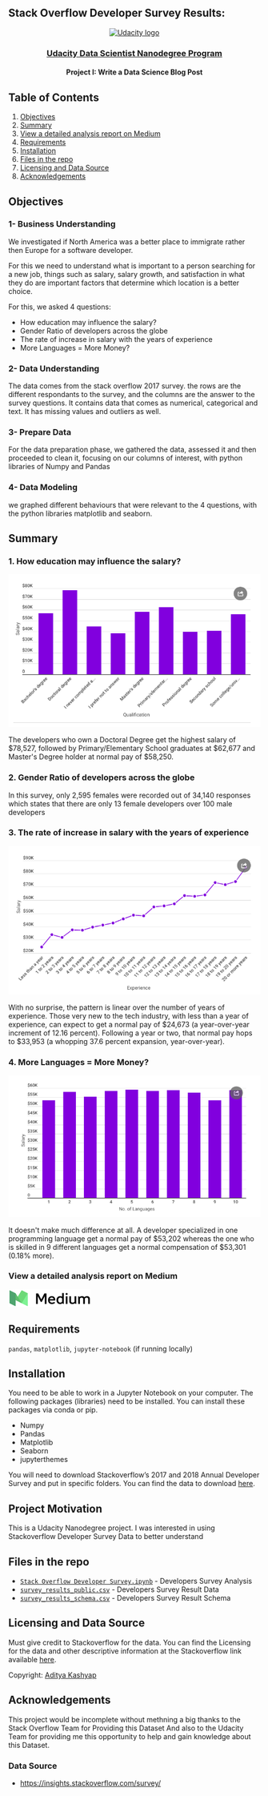 ## Stack Overflow Developer Survey Results:
<p align="center">
  <a href="https://www.udacity.com/">
    <img src='https://course_report_production.s3.amazonaws.com/rich/rich_files/rich_files/5511/s300/udacity-logo.png' alt="Udacity logo" width = 100px>
   </a>
</p>
<h3 align="center"><a href='https://www.udacity.com/course/data-scientist-nanodegree--nd025'>Udacity Data Scientist Nanodegree Program</a></h3>
<h4 align="center">Project I: Write a Data Science Blog Post</h4>



## Table of Contents

  1.  [Objectives](https://github.com/Aditya-Kashyap/stackoverflow_survey_results#Objectives)
  2.  [Summary](https://github.com/Aditya-Kashyap/stackoverflow_survey_results#Summary)
  3.  [View a detailed analysis report on Medium](https://github.com/Aditya-Kashyap/stackoverflow_survey_results#View-a-detailed-analysis-report-on-Medium)
  4.  [Requirements](https://github.com/Aditya-Kashyap/stackoverflow_survey_results#Requirements)
  5.  [Installation](https://github.com/Aditya-Kashyap/stackoverflow_survey_results#Installation)
  6.  [Files in the repo](https://github.com/Aditya-Kashyap/stackoverflow_survey_results#Files-in-the-repo)
  7.  [Licensing and Data Source](https://github.com/Aditya-Kashyap/stackoverflow_survey_results#Licensing,-and-Data-Source)
  8.  [Acknowledgements](https://github.com/Aditya-Kashyap/stackoverflow_survey_results#Acknowledgements)


## Objectives

### 1- Business Understanding

We investigated if North America was a better place to immigrate rather then Europe for a software developer.

For this we need to understand what is important to a person searching for a new job, things such as salary, salary growth, and satisfaction in what they do are important factors that determine which location is a better choice.

For this, we asked 4 questions:

   - How education may influence the salary?
   - Gender Ratio of developers across the globe 
   - The rate of increase in salary with the years of experience
   - More Languages = More Money?

### 2- Data Understanding

The data comes from the stack overflow 2017 survey. the rows are the different respondants to the survey, and the columns are the answer to the survey questions. It contains data that comes as numerical, categorical and text. It has missing values and outliers as well.

### 3- Prepare Data

For the data preparation phase, we gathered the data, assessed it and then proceeded to clean it, focusing on our columns of interest, with python libraries of Numpy and Pandas

### 4- Data Modeling

we graphed different behaviours that were relevant to the 4 questions, with the python libraries matplotlib and seaborn.


## Summary

### 1. How education may influence the salary?
![](Screenshots/1.png)

The developers who own a Doctoral Degree get the highest salary of $78,527, followed by Primary/Elementary School graduates at $62,677 and Master's Degree holder at normal pay of $58,250.

### 2. Gender Ratio of developers across the globe

In this survey, only 2,595 females were recorded out of 34,140 responses which states that there are only 13 female developers over 100 male developers

### 3. The rate of increase in salary with the years of experience
![](Screenshots/3.png)

With no surprise, the pattern is linear over the number of years of experience. Those very new to the tech industry, with less than a year of experience, can expect to get a normal pay of $24,673 (a year-over-year increment of 12.16 percent). Following a year or two, that normal pay hops to $33,953 (a whopping 37.6 percent expansion, year-over-year).

### 4. More Languages = More Money?
![](Screenshots/4.png)

It doesn't make much difference at all. A developer specialized in one programming language get a normal pay of $53,202 whereas the one who is skilled in 9 different languages get a normal compensation of $53,301 (0.18% more).


### View a detailed analysis report on Medium
[![Medium](Screenshots/medium_logo.png)](https://medium.com/@adi.inhere/stack-overflow-developer-survey-exploration-results-154cc420ba0b)


## Requirements

`pandas`, `matplotlib`, `jupyter-notebook` (if running locally)



## Installation

You need to be able to work in a Jupyter Notebook on your computer. The following packages (libraries) need to be installed. You can install these packages via conda or pip.

- Numpy
- Pandas
- Matplotlib
- Seaborn
- jupyterthemes

You will need to download Stackoverflow’s 2017 and 2018 Annual Developer Survey and put in specific folders. You can find the data to download [here](https://insights.stackoverflow.com/survey). 


## Project Motivation

This is a Udacity Nanodegree project. I was interested in using Stackoverflow Developer Survey Data to better understand


## Files in the repo

- [`Stack Overflow Developer Survey.ipynb`](https://github.com/Aditya-Kashyap/stackoverflow_survey_results/blob/master/%20Stack%20Overflow%20Developer%20Survey.ipynb) - Developers Survey Analysis
- [`survey_results_public.csv`](https://github.com/Aditya-Kashyap/stackoverflow_survey_results/blob/master/survey_results_public.csv) - Developers Survey Result Data
- [`survey_results_schema.csv`](https://github.com/Aditya-Kashyap/stackoverflow_survey_results/blob/master/survey_results_schema.csv) - Developers Survey Result Schema


## Licensing and Data Source

Must give credit to Stackoverflow for the data. You can find the Licensing for the data and other descriptive information at the Stackoverflow link available [here](https://insights.stackoverflow.com/survey).

Copyright: [Aditya Kashyap](https://github.com/Aditya-Kashyap)


## Acknowledgements
This project would be incomplete without methning a big thanks to the Stack Overflow Team for Providing this Dataset
And also to the Udacity Team for providing me this opportunity to help and gain knowledge about this Dataset. 

### Data Source
- https://insights.stackoverflow.com/survey/
